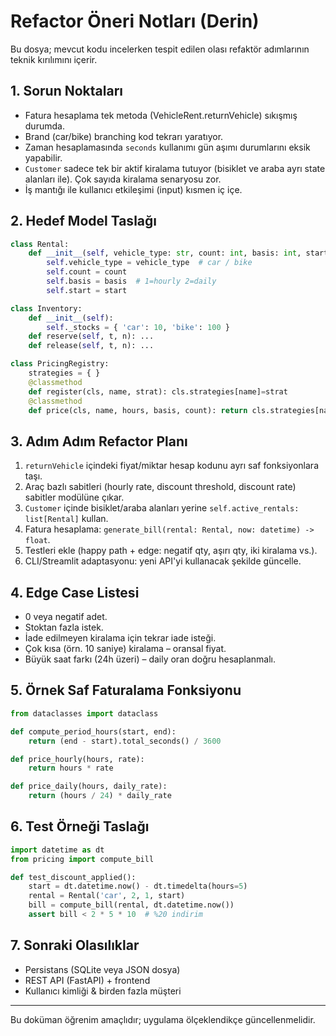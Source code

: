 # Refactor Öneri Notları (Derin)

Bu dosya; mevcut kodu incelerken tespit edilen olası refaktör adımlarının teknik kırılımını içerir.

## 1. Sorun Noktaları

- Fatura hesaplama tek metoda (VehicleRent.returnVehicle) sıkışmış durumda.
- Brand (car/bike) branching kod tekrarı yaratıyor.
- Zaman hesaplamasında `seconds` kullanımı gün aşımı durumlarını eksik yapabilir.
- `Customer` sadece tek bir aktif kiralama tutuyor (bisiklet ve araba ayrı state alanları ile). Çok sayıda kiralama senaryosu zor.
- İş mantığı ile kullanıcı etkileşimi (input) kısmen iç içe.

## 2. Hedef Model Taslağı

```python
class Rental:
    def __init__(self, vehicle_type: str, count: int, basis: int, start: datetime):
        self.vehicle_type = vehicle_type  # car / bike
        self.count = count
        self.basis = basis  # 1=hourly 2=daily
        self.start = start

class Inventory:
    def __init__(self):
        self._stocks = { 'car': 10, 'bike': 100 }
    def reserve(self, t, n): ...
    def release(self, t, n): ...

class PricingRegistry:
    strategies = { }
    @classmethod
    def register(cls, name, strat): cls.strategies[name]=strat
    @classmethod
    def price(cls, name, hours, basis, count): return cls.strategies[name].compute(hours,basis,count)
```

## 3. Adım Adım Refactor Planı

1. `returnVehicle` içindeki fiyat/miktar hesap kodunu ayrı saf fonksiyonlara taşı.
2. Araç bazlı sabitleri (hourly rate, discount threshold, discount rate) sabitler modülüne çıkar.
3. `Customer` içinde bisiklet/araba alanları yerine `self.active_rentals: list[Rental]` kullan.
4. Fatura hesaplama: `generate_bill(rental: Rental, now: datetime) -> float`.
5. Testleri ekle (happy path + edge: negatif qty, aşırı qty, iki kiralama vs.).
6. CLI/Streamlit adaptasyonu: yeni API'yi kullanacak şekilde güncelle.

## 4. Edge Case Listesi

- 0 veya negatif adet.
- Stoktan fazla istek.
- İade edilmeyen kiralama için tekrar iade isteği.
- Çok kısa (örn. 10 saniye) kiralama – oransal fiyat.
- Büyük saat farkı (24h üzeri) – daily oran doğru hesaplanmalı.

## 5. Örnek Saf Faturalama Fonksiyonu

```python
from dataclasses import dataclass

def compute_period_hours(start, end):
    return (end - start).total_seconds() / 3600

def price_hourly(hours, rate):
    return hours * rate

def price_daily(hours, daily_rate):
    return (hours / 24) * daily_rate
```

## 6. Test Örneği Taslağı

```python
import datetime as dt
from pricing import compute_bill

def test_discount_applied():
    start = dt.datetime.now() - dt.timedelta(hours=5)
    rental = Rental('car', 2, 1, start)
    bill = compute_bill(rental, dt.datetime.now())
    assert bill < 2 * 5 * 10  # %20 indirim
```

## 7. Sonraki Olasılıklar

- Persistans (SQLite veya JSON dosya)
- REST API (FastAPI) + frontend
- Kullanıcı kimliği & birden fazla müşteri

---

Bu doküman öğrenim amaçlıdır; uygulama ölçeklendikçe güncellenmelidir.
